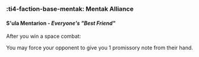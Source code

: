 ### :ti4-faction-base-mentak: **Mentak Alliance**

####  S'ula Mentarion - _Everyone's "Best Friend"_

After you win a space combat:

You may force your opponent to give you 1 promissory note from their hand.
